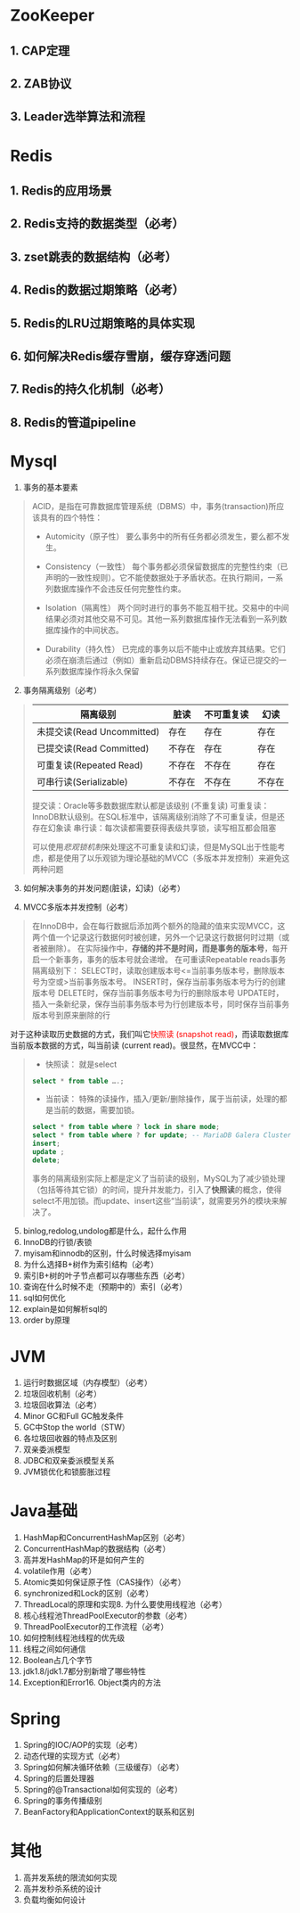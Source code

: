 # ZooKeeper
## 1. CAP定理
## 2. ZAB协议
## 3. Leader选举算法和流程
# Redis
## 1. Redis的应用场景
## 2. Redis支持的数据类型（必考）
## 3. zset跳表的数据结构（必考）
## 4. Redis的数据过期策略（必考）
## 5. Redis的LRU过期策略的具体实现
## 6. 如何解决Redis缓存雪崩，缓存穿透问题
## 7. Redis的持久化机制（必考）
## 8. Redis的管道pipeline
# Mysql
1. 事务的基本要素
>  ACID，是指在可靠数据库管理系统（DBMS）中，事务(transaction)所应该具有的四个特性：
>
> * Automicity（原子性）
> 要么事务中的所有任务都必须发生，要么都不发生。
>
> * Consistency（一致性）
> 每个事务都必须保留数据库的完整性约束（已声明的一致性规则）。它不能使数据处于矛盾状态。在执行期间，一系列数据库操作不会违反任何完整性约束。
>
> * Isolation（隔离性）
> 两个同时进行的事务不能互相干扰。交易中的中间结果必须对其他交易不可见。其他一系列数据库操作无法看到一系列数据库操作的中间状态。
>
> * Durability（持久性）
> 已完成的事务以后不能中止或放弃其结果。它们必须在崩溃后通过（例如）重新启动DBMS持续存在。保证已提交的一系列数据库操作将永久保留

2. 事务隔离级别（必考）
> | 隔离级别 | 脏读 | 不可重复读 | 幻读 |
> | --- | --- | --- | --- |
> | 未提交读(Read Uncommitted) | 存在 | 存在 | 存在 |
> | 已提交读(Read Committed) | 不存在 | 存在 | 存在 |
> | 可重复读(Repeated Read) | 不存在 | 不存在 | 存在 |
> | 可串行读(Serializable) | 不存在 | 不存在 | 不存在 |
> 
> 提交读：Oracle等多数数据库默认都是该级别 (不重复读)
> 可重复读：InnoDB默认级别。在SQL标准中，该隔离级别消除了不可重复读，但是还存在幻象读
> 串行读：每次读都需要获得表级共享锁，读写相互都会阻塞
> 
> 可以使用*悲观锁机制*来处理这不可重复读和幻读，但是MySQL出于性能考虑，都是使用了以乐观锁为理论基础的MVCC（多版本并发控制）来避免这两种问题

3. 如何解决事务的并发问题(脏读，幻读)（必考）

4. MVCC多版本并发控制（必考）
> 在InnoDB中，会在每行数据后添加两个额外的隐藏的值来实现MVCC，这两个值一个记录这行数据何时被创建，另外一个记录这行数据何时过期（或者被删除）。 在实际操作中，**存储的并不是时间，而是事务的版本号**，每开启一个新事务，事务的版本号就会递增。 在可重读Repeatable reads事务隔离级别下：
> SELECT时，读取创建版本号<=当前事务版本号，删除版本号为空或>当前事务版本号。
> INSERT时，保存当前事务版本号为行的创建版本号
> DELETE时，保存当前事务版本号为行的删除版本号
> UPDATE时，插入一条新纪录，保存当前事务版本号为行创建版本号，同时保存当前事务版本号到原来删除的行

对于这种读取历史数据的方式，我们叫它<font color='#FF0000'>快照读 (snapshot read)</font>，而读取数据库当前版本数据的方式，叫当前读 (current read)。很显然，在MVCC中：

> * 快照读：
> 就是select
> 
> ```sql
> select * from table ….;
> ```
> 
> * 当前读：
> 特殊的读操作，插入/更新/删除操作，属于当前读，处理的都是当前的数据，需要加锁。
> 
> ```sql
> select * from table where ? lock in share mode;
> select * from table where ? for update; -- MariaDB Galera Cluster 无效
> insert;
> update ;
> delete;
> ```
> 
> 事务的隔离级别实际上都是定义了当前读的级别，MySQL为了减少锁处理（包括等待其它锁）的时间，提升并发能力，引入了<strong>快照读</strong>的概念，使得select不用加锁。而update、insert这些“当前读”，就需要另外的模块来解决了。
5. binlog,redolog,undolog都是什么，起什么作用
6. InnoDB的行锁/表锁
7. myisam和innodb的区别，什么时候选择myisam
8. 为什么选择B+树作为索引结构（必考）
9. 索引B+树的叶子节点都可以存哪些东西（必考）
10. 查询在什么时候不走（预期中的）索引（必考）
11. sql如何优化
12. explain是如何解析sql的
13. order by原理
# JVM
1. 运行时数据区域（内存模型）（必考）
2. 垃圾回收机制（必考）
3. 垃圾回收算法（必考）
4. Minor GC和Full GC触发条件
5. GC中Stop the world（STW）
6. 各垃圾回收器的特点及区别
7. 双亲委派模型
8. JDBC和双亲委派模型关系
9. JVM锁优化和锁膨胀过程
# Java基础
1. HashMap和ConcurrentHashMap区别（必考）
2. ConcurrentHashMap的数据结构（必考）
3. 高并发HashMap的环是如何产生的
4. volatile作用（必考）
5. Atomic类如何保证原子性（CAS操作）（必考）
6. synchronized和Lock的区别（必考）
7. ThreadLocal的原理和实现8. 为什么要使用线程池（必考）
9. 核心线程池ThreadPoolExecutor的参数（必考）
10. ThreadPoolExecutor的工作流程（必考）
11. 如何控制线程池线程的优先级
12. 线程之间如何通信
13. Boolean占几个字节
14. jdk1.8/jdk1.7都分别新增了哪些特性
15. Exception和Error16. Object类内的方法
# Spring
1. Spring的IOC/AOP的实现（必考）
2. 动态代理的实现方式（必考）
3. Spring如何解决循环依赖（三级缓存）（必考）
4. Spring的后置处理器
5. Spring的@Transactional如何实现的（必考）
6. Spring的事务传播级别
7. BeanFactory和ApplicationContext的联系和区别
# 其他
1. 高并发系统的限流如何实现
2. 高并发秒杀系统的设计
3. 负载均衡如何设计
